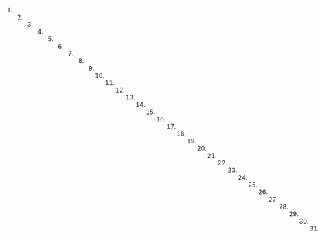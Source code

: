 1. 2. 3. 4. 5. 6. 7. 8. 9. 10. 11. 12. 13. 14. 15. 16. 17. 18. 19. 20. 21. 22. 23. 24. 25. 26. 27. 28. 29. 30. 31. 32. 33. 34. 35. 36. 37. 38. 39. 40. 41. 42. 43. 44. 45. 46. 47. 48. 49. 50. 51. 52. 53. 54. 55. 56. 57. 58. 59. 60. 61. 62. 63. 64. 65. 66. 67. 68. 69. 70. 71. 72. 73. 74. 75. 76. 77. 78. 79. 80. 81. 82. 83. 84. 85. 86. 87. 88. 89. 90. 91. 92. 93. 94. 95. 96. 97. 98. 99. 100. 101. 102. 103. 104. 105. 106. 107. 108. 109. 110. 111. 112. 113. 114. 115. 116. 117. 118. 119. 120. 121. 122. 123. 124. 125. 126. 127. 128. 129. 130. 131. 132. 133. 134. 135. 136. 137. 138. 139. 140. 141. 142. 143. 144. 145. 146. 147. 148. 149. 150. 151. 152. 153. 154. 155. 156. 157. 158. 159. 160. 161. 162. 163. 164. 165. 166. 167. 168. 169. 170. 171. 172. 173. 174. 175. 176. 177. 178. 179. 180. 181. 182
Otro real que por ella le fue dado desde la compradora desde antes de contraer matrimonio con Jose Ignacio Garcia su actual marido, en dinero de contado, siendo de cargo del otorgante la caja del derecho de alcabalía que ha satisfizo al señor
Cual real quien en prueba de su recibo ha dado la boleta que se inserta y dice así... Y de la suma recibida se confiesa entregada a su voluntad renuncia decir lo contrario la excepción
de la non numerata pecunia su prueba la del recibo terminio ena
y más del caso declarando que dicha esclavo Josefa no
yale más x quengue más yalga de su demasia en mucho opa
ca cantidad hace opur y avacion al comoradores y sus here
La Compañía de Jesús, en su derecho de propiedad, tiene la obligación de mantener y mantener la perfecta e irrevocable intervención con la inscripción y renuncia necesaria sobre que renuncie la ley del ordenamiento real, fecha en cartes de Alcalá de Henares.
y demás que hablán en razón de las cosas que se componen y venden por más o menos de la mitad del justo precio y el término conce- dido para la rescisión del contrato os suplemento. Mediante lo cual se desiste gasto y agota del derecho, acción, posesión pro-
Quo se decerte quia et aparta del derecho, accid, possession, pridias dominus et sexuor que a dicha est laua Josefa teria adquirido y todos con el de pottorato y demas que le corresponden los de tenencia y trusgasa en el comprador y sus sucesores.
que en señal de posesión y para título de esta otorga sus favores
ha escrito por quien ha de ser visto haberla adquirido sino que
necesite dedir polo de apreciación de que la releva y se obliga a la
exicción y soneamiento de estoventa o sucesa ymen
En cualquier estado de causa hasta dejar a la comisaría en quieto y pacífica posesión y no pudiendo la sanar, le de vuelva la suma recibida y te pagara los costos y gastos de desconcertidad cujo prueba desiste en sus mismos juicios relevante.
La ley establece que la persona debe respetar el derecho de otra, aunque por derecho se requiera. Y a la observación y cumplimiento de todo lo referido se obliga con su persona y bienes heredados. Y por haber con el padrón de justicia.
somisión, deforro y renunciaión de leyes enderecho necesá-rias contá la general en forma. En su testimonio y estando presente-nte dicho José Ignacio García a quien hoy fe comienza entera- do de esta escritura dixo: Que como celebrando el contrato
Incluye por su esposa Rosa Oballes, la acepta a su nombre para usar de ella como le convenga. Ensultemos asi